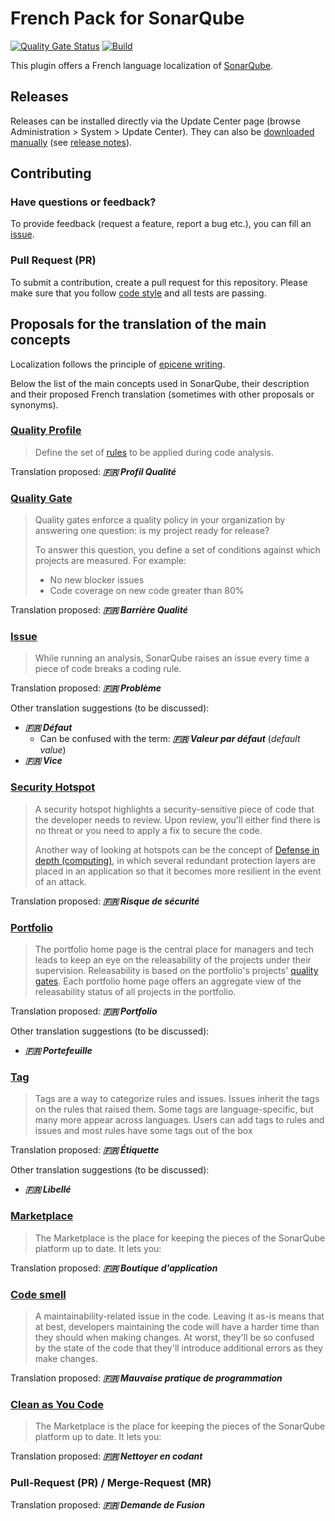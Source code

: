 # French Pack for SonarQube

[![Quality Gate Status](https://sonarcloud.io/api/project_badges/measure?project=jycr_sonar-l10n-fr&metric=alert_status)](https://sonarcloud.io/summary/new_code?id=jycr_sonar-l10n-fr)
[![Build](https://github.com/jycr/sonar-l10n-fr/actions/workflows/build.yml/badge.svg)](https://github.com/jycr/sonar-l10n-fr/actions/workflows/build.yml)

This plugin offers a French language localization of [SonarQube](http://www.sonarqube.org/).

## Releases

Releases can be installed directly via the Update Center page (browse Administration > System > Update Center). They can also be [downloaded manually](https://github.com/jycr/sonar-l10n-fr/releases) (see [release notes](https://github.com/jycr/sonar-l10n-fr/releases)).

## Contributing

### Have questions or feedback?

To provide feedback (request a feature, report a bug etc.), you can fill an [issue](https://github.com/jycr/sonar-l10n-fr/issues).

### Pull Request (PR)

To submit a contribution, create a pull request for this repository. Please make sure that you follow [code style](https://github.com/SonarSource/sonar-developer-toolset#code-style-configuration-for-intellij) and all tests are passing.

## Proposals for the translation of the main concepts

Localization follows the principle of [epicene writing](https://fr.wikipedia.org/wiki/Langage_%C3%A9pic%C3%A8ne "Open french Wikiepdia page for 'langage épicène'").

Below the list of the main concepts used in SonarQube, their description and their proposed French translation (sometimes with other proposals or synonyms).

### [Quality Profile](https://docs.sonarqube.org/latest/instance-administration/quality-profiles/)

> Define the set of [rules](https://docs.sonarqube.org/latest/user-guide/rules/overview/) to be applied during code analysis.

Translation proposed: _**:fr: Profil Qualité**_

### [Quality Gate](https://docs.sonarqube.org/latest/user-guide/quality-gates/)

> Quality gates enforce a quality policy in your organization by answering one question: is my project ready for release?
>
> To answer this question, you define a set of conditions against which projects are measured. For example:
> * No new blocker issues
> * Code coverage on new code greater than 80%

Translation proposed: _**:fr: Barrière Qualité**_

### [Issue](https://docs.sonarqube.org/latest/user-guide/issues/)

> While running an analysis, SonarQube raises an issue every time a piece of code breaks a coding rule.

Translation proposed: _**:fr: Problème**_

Other translation suggestions (to be discussed):
* _**:fr: Défaut**_
    * Can be confused with the term: _**:fr: Valeur par défaut**_ (_default value_)
* _**:fr: Vice**_

### [Security Hotspot](https://docs.sonarqube.org/latest/user-guide/security-hotspots/)

> A security hotspot highlights a security-sensitive piece of code that the developer needs to review. Upon review, you'll either find there is no threat or you need to apply a fix to secure the code.
>
> Another way of looking at hotspots can be the concept of [Defense in depth (computing)](https://en.wikipedia.org/wiki/Defense_in_depth_(computing)), in which several redundant protection layers are placed in an application so that it becomes more resilient in the event of an attack.

Translation proposed: _**:fr: Risque de sécurité**_

### [Portfolio](https://docs.sonarqube.org/latest/user-guide/portfolios/)

> The portfolio home page is the central place for managers and tech leads to keep an eye on the releasability of the projects under their supervision. Releasability is based on the portfolio's projects' [quality gates](https://docs.sonarqube.org/latest/user-guide/quality-gates/). Each portfolio home page offers an aggregate view of the releasability status of all projects in the portfolio.

Translation proposed: _**:fr: Portfolio**_

Other translation suggestions (to be discussed):
* _**:fr: Portefeuille**_

### [Tag](https://docs.sonarqube.org/latest/user-guide/rules/built-in-rule-tags/)

> Tags are a way to categorize rules and issues. Issues inherit the tags on the rules that raised them. Some tags are language-specific, but many more appear across languages. Users can add tags to rules and issues and most rules have some tags out of the box

Translation proposed: _**:fr: Étiquette**_

Other translation suggestions (to be discussed):
* _**:fr: Libellé**_

### [Marketplace](https://docs.sonarqube.org/latest/instance-administration/marketplace/)

> The Marketplace is the place for keeping the pieces of the SonarQube platform up to date. It lets you:

Translation proposed: _**:fr: Boutique d'application**_

### [Code smell](https://docs.sonarqube.org/latest/user-guide/concepts/#quality)

> A maintainability-related issue in the code. Leaving it as-is means that at best, developers maintaining the code will have a harder time than they should when making changes. At worst, they'll be so confused by the state of the code that they'll introduce additional errors as they make changes.

Translation proposed: _**:fr: Mauvaise pratique de programmation**_

### [Clean as You Code](https://docs.sonarqube.org/latest/user-guide/clean-as-you-code/)

> The Marketplace is the place for keeping the pieces of the SonarQube platform up to date. It lets you:

Translation proposed: _**:fr: Nettoyer en codant**_

### Pull-Request (PR) / Merge-Request (MR)

Translation proposed: _**:fr: Demande de Fusion**_
